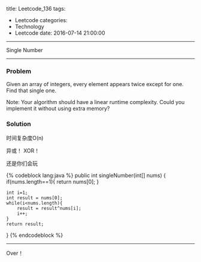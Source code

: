 title: Leetcode_136
tags:
  - Leetcode
categories:
  - Technology
  - Leetcode
date: 2016-07-14 21:00:00
---
Single Number
<!-- more -->

***

### Problem
Given an array of integers, every element appears twice except for one. Find that single one.

Note:
Your algorithm should have a linear runtime complexity. Could you implement it without using extra memory?


### Solution 
时间复杂度O(n)

异或！   XOR！

还是你们会玩

{% codeblock lang:java  %}
public int singleNumber(int[] nums) {
	if(nums.length==1){
		return nums[0];
	}
	
	int i=1;
	int result = nums[0];
	while(i<nums.length){
		result = result^nums[i];
		i++;
	}
	return result;
}
{% endcodeblock %}

*** 

Over！










































